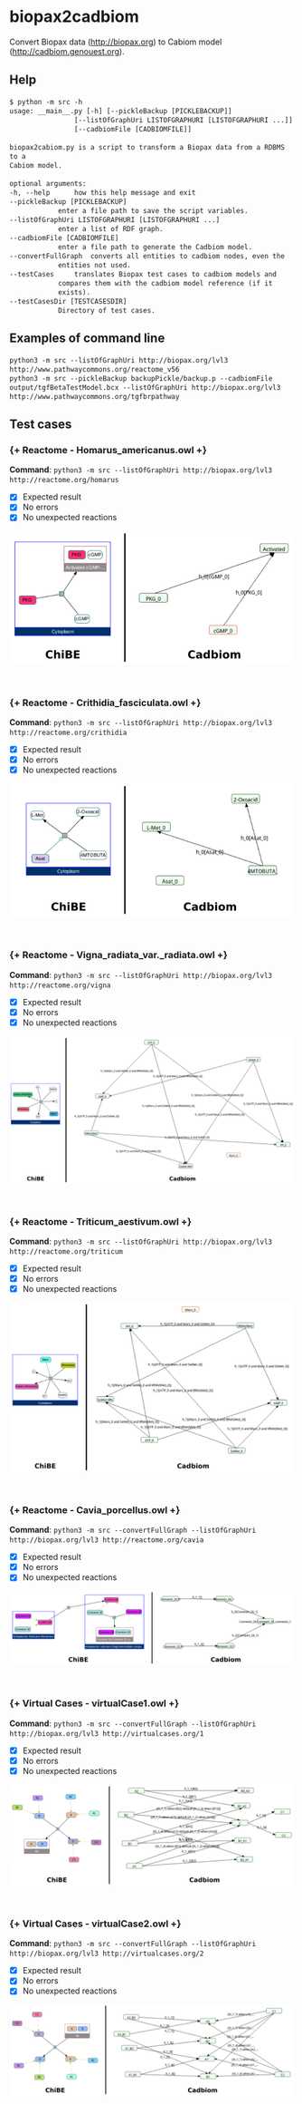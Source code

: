 # biopax2cadbiom

Convert Biopax data (http://biopax.org) to Cabiom model (http://cadbiom.genouest.org).

## Help

	$ python -m src -h
	usage: __main__.py [-h] [--pickleBackup [PICKLEBACKUP]]
					[--listOfGraphUri LISTOFGRAPHURI [LISTOFGRAPHURI ...]]
					[--cadbiomFile [CADBIOMFILE]]

	biopax2cabiom.py is a script to transform a Biopax data from a RDBMS to a
	Cabiom model.

	optional arguments:
	-h, --help		how this help message and exit
	--pickleBackup [PICKLEBACKUP]
				enter a file path to save the script variables.
	--listOfGraphUri LISTOFGRAPHURI [LISTOFGRAPHURI ...]
				enter a list of RDF graph.
	--cadbiomFile [CADBIOMFILE]
				enter a file path to generate the Cadbiom model.
	--convertFullGraph	converts all entities to cadbiom nodes, even the
				entities not used.
	--testCases		translates Biopax test cases to cadbiom models and
				compares them with the cadbiom model reference (if it
				exists).
	--testCasesDir [TESTCASESDIR]
				Directory of test cases.


## Examples of command line

	python3 -m src --listOfGraphUri http://biopax.org/lvl3 http://www.pathwaycommons.org/reactome_v56
	python3 -m src --pickleBackup backupPickle/backup.p --cadbiomFile output/tgfBetaTestModel.bcx --listOfGraphUri http://biopax.org/lvl3 http://www.pathwaycommons.org/tgfbrpathway

## Test cases

[//]: # (TESTS_START)
### {+ Reactome - Homarus_americanus.owl +}
__Command__: `python3 -m src --listOfGraphUri http://biopax.org/lvl3 http://reactome.org/homarus`
  * [x] Expected result
  * [x] No errors
  * [x] No unexpected reactions

![ImageOfHomarusTestCase](img/testCases/homarus.png)

<br/>

### {+ Reactome - Crithidia_fasciculata.owl +}
__Command__: `python3 -m src --listOfGraphUri http://biopax.org/lvl3 http://reactome.org/crithidia`
  * [x] Expected result
  * [x] No errors
  * [x] No unexpected reactions

![ImageOfCrithidiaTestCase](img/testCases/crithidia.png)

<br/>

### {+ Reactome - Vigna_radiata_var._radiata.owl +}
__Command__: `python3 -m src --listOfGraphUri http://biopax.org/lvl3 http://reactome.org/vigna`
  * [x] Expected result
  * [x] No errors
  * [x] No unexpected reactions

![ImageOfVignaTestCase](img/testCases/vigna.png)

<br/>

### {+ Reactome - Triticum_aestivum.owl +}
__Command__: `python3 -m src --listOfGraphUri http://biopax.org/lvl3 http://reactome.org/triticum`
  * [x] Expected result
  * [x] No errors
  * [x] No unexpected reactions

![ImageOfTriticumTestCase](img/testCases/triticum.png)

<br/>

### {+ Reactome - Cavia_porcellus.owl +}
__Command__: `python3 -m src --convertFullGraph --listOfGraphUri http://biopax.org/lvl3 http://reactome.org/cavia`
  * [x] Expected result
  * [x] No errors
  * [x] No unexpected reactions

![ImageOfCaviaTestCase](img/testCases/cavia.png)

<br/>

### {+ Virtual Cases - virtualCase1.owl +}
__Command__: `python3 -m src --convertFullGraph --listOfGraphUri http://biopax.org/lvl3 http://virtualcases.org/1`
  * [x] Expected result
  * [x] No errors
  * [x] No unexpected reactions

![ImageOfVirtualCase1](img/testCases/virtualCase1.png)

<br/>

### {+ Virtual Cases - virtualCase2.owl +}
__Command__: `python3 -m src --convertFullGraph --listOfGraphUri http://biopax.org/lvl3 http://virtualcases.org/2`
  * [x] Expected result
  * [x] No errors
  * [x] No unexpected reactions

![ImageOfVirtualCase2](img/testCases/virtualCase2.png)

[//]: # (TESTS_END)
